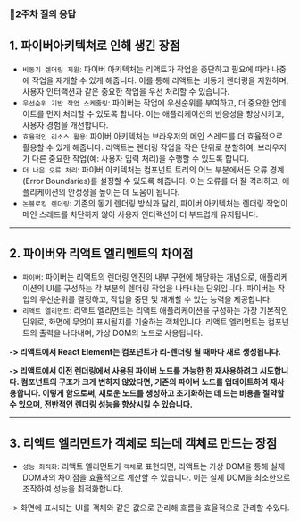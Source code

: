 ### 🤔2주차 질의 응답

## 1. 파이버아키텍쳐로 인해 생긴 장점

- `비동기 렌더링 지원`: 파이버 아키텍처는 리액트가 작업을 중단하고 필요에 따라 나중에 작업을 재개할 수 있게 해줍니다. 이를 통해 리액트는 비동기 렌더링을 지원하며, 사용자 인터랙션과 같은 중요한 작업을 우선 처리할 수 있습니다.
- `우선순위 기반 작업 스케줄링`: 파이버는 작업에 우선순위를 부여하고, 더 중요한 업데이트를 먼저 처리할 수 있도록 합니다. 이는 애플리케이션의 반응성을 향상시키고, 사용자 경험을 개선합니다.
- `효율적인 리소스 활용`: 파이버 아키텍처는 브라우저의 메인 스레드를 더 효율적으로 활용할 수 있게 해줍니다. 리액트는 렌더링 작업을 작은 단위로 분할하여, 브라우저가 다른 중요한 작업(예: 사용자 입력 처리)을 수행할 수 있도록 합니다.
- `더 나은 오류 처리`: 파이버 아키텍처는 컴포넌트 트리의 어느 부분에서든 오류 경계(Error Boundaries)를 설정할 수 있도록 해줍니다. 이는 오류를 더 잘 격리하고, 애플리케이션의 안정성을 높이는 데 도움이 됩니다.
- `논블로킹 렌더링`: 기존의 동기 렌더링 방식과 달리, 파이버 아키텍처는 렌더링 작업이 메인 스레드를 차단하지 않아 사용자 인터랙션이 더 부드럽게 유지됩니다.

<hr/>

## 2. 파이버와 리액트 엘리멘트의 차이점

- `파이버`: 파이버는 리액트의 렌더링 엔진의 내부 구현에 해당하는 개념으로, 애플리케이션의 UI를 구성하는 각 부분의 렌더링 작업을 나타내는 단위입니다. 파이버는 작업의 우선순위를 결정하고, 작업을 중단 및 재개할 수 있는 능력을 제공합니다.
- `리액트 엘리먼트`: 리액트 엘리먼트는 리액트 애플리케이션을 구성하는 가장 기본적인 단위로, 화면에 무엇이 표시될지를 기술하는 객체입니다. 리액트 엘리먼트는 컴포넌트의 출력을 나타내며, 가상 DOM의 노드로 사용됩니다.

**-> 리액트에서 React Element는 컴포넌트가 리-렌더링 될 때마다 새로 생성됩니다.**

**-> 리액트에서 이전 렌더링에서 사용된 파이버 노드를 가능한 한 재사용하려고 시도합니다. 컴포넌트의 구조가 크게 변하지 않았다면, 기존의 파이버 노드를 업데이트하여 재사용합니다. 이렇게 함으로써, 새로운 노드를 생성하고 초기화하는 데 드는 비용을 절약할 수 있으며, 전반적인 렌더링 성능을 향상시킬 수 있습니다.**

<hr/>

## 3. 리액트 엘리먼트가 객체로 되는데 객체로 만드는 장점

- `성능 최적화`: 리액트 엘리먼트가 `객체`로 표현되면, 리액트는 가상 DOM을 통해 실제 DOM과의 차이점을 효율적으로 계산할 수 있습니다. 이는 실제 DOM을 최소한으로 조작하여 성능을 최적화합니다.

-> 화면에 표시되는 UI를 객체와 같은 값으로 관리해 흐름을 효율적으로 관리할 수있다.
